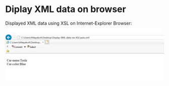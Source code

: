 # Diplay XML data on browser

<p>Displayed XML data using XSL on Internet-Explorer Browser:</p>

![alt text](images/Capture.PNG)
